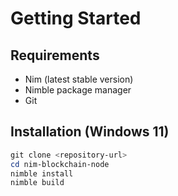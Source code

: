 # Getting Started

## Requirements
- Nim (latest stable version)
- Nimble package manager
- Git

## Installation (Windows 11)

```powershell
git clone <repository-url>
cd nim-blockchain-node
nimble install
nimble build
